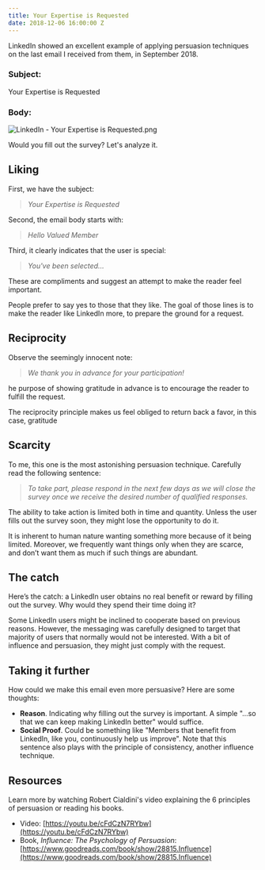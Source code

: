 ```yaml
---
title: Your Expertise is Requested
date: 2018-12-06 16:00:00 Z
---
```


LinkedIn showed an excellent example of applying persuasion techniques on the last email I received from them, in September 2018.

### Subject:

Your Expertise is Requested

### Body:

![LinkedIn - Your Expertise is Requested.png](/uploads/LinkedIn%20-%20Your%20Expertise%20is%20Requested.png)

Would you fill out the survey? Let's analyze it.

## Liking

First, we have the subject:

> *Your Expertise is Requested*

Second, the email body starts with:

> *Hello Valued Member*

Third, it clearly indicates that the user is special:

> *You've been selected...*

These are compliments and suggest an attempt to make the reader feel important.

People prefer to say yes to those that they like. The goal of those lines is to make the reader like LinkedIn more, to prepare the ground for a request.

## Reciprocity

Observe the seemingly innocent note:

> *We thank you in advance for your participation!*

he purpose of showing gratitude in advance is to encourage the reader to fulfill the request.

The reciprocity principle makes us feel obliged to return back a favor, in this case, gratitude

## Scarcity

To me, this one is the most astonishing persuasion technique. Carefully read the following sentence:

> *To take part, please respond in the next few days as we will close the survey once we receive the desired number of qualified responses.*

The ability to take action is limited both in time and quantity. Unless the user fills out the survey soon, they might lose the opportunity to do it.

It is inherent to human nature wanting something more because of it being limited. Moreover, we frequently want things only when they are scarce, and don’t want them as much if such things are abundant.

## The catch

Here’s the catch: a LinkedIn user obtains no real benefit or reward by filling out the survey. Why would they spend their time doing it?

Some LinkedIn users might be inclined to cooperate based on previous reasons. However, the messaging was carefully designed to target that majority of users that normally would not be interested. With a bit of influence and persuasion, they might just comply with the request.

## Taking it further

How could we make this email even more persuasive? Here are some thoughts:

* **Reason**. Indicating why filling out the survey is important. A simple "...so that we can keep making LinkedIn better" would suffice.
* **Social Proof**. Could be something like "Members that benefit from LinkedIn, like you, continuously help us improve". Note that this sentence also plays with the principle of consistency, another influence technique.

## Resources

Learn more by watching Robert Cialdini's video explaining the 6 principles of persuasion or reading his books.

* Video: [https://youtu.be/cFdCzN7RYbw](https://youtu.be/cFdCzN7RYbw)
* Book, *Influence: The Psychology of Persuasion*: [https://www.goodreads.com/book/show/28815.Influence](https://www.goodreads.com/book/show/28815.Influence)
